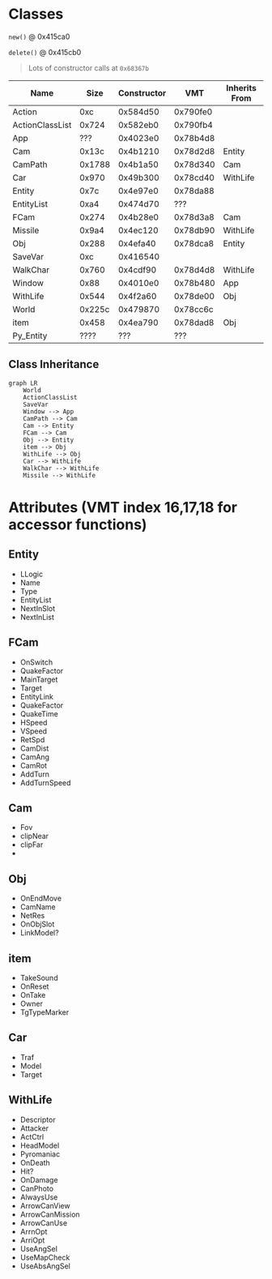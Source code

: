 # Classes

<!-- TODO: autogenerate? -->

`new()` @ 0x415ca0

`delete()` @ 0x415cb0

> Lots of constructor calls at `0x68367b`

|      Name       |  Size  | Constructor |   VMT    | Inherits From |
| --------------- | ------ | ----------- | -------- | ------------- |
| Action          | 0xc    | 0x584d50    | 0x790fe0 |               |
| ActionClassList | 0x724  | 0x582eb0    | 0x790fb4 |               |
| App             | ???    | 0x4023e0    | 0x78b4d8 |               |
| Cam             | 0x13c  | 0x4b1210    | 0x78d2d8 | Entity        |
| CamPath         | 0x1788 | 0x4b1a50    | 0x78d340 | Cam           |
| Car             | 0x970  | 0x49b300    | 0x78cd40 | WithLife      |
| Entity          | 0x7c   | 0x4e97e0    | 0x78da88 |               |
| EntityList      | 0xa4   | 0x474d70    | ???      |               |
| FCam            | 0x274  | 0x4b28e0    | 0x78d3a8 | Cam           |
| Missile         | 0x9a4  | 0x4ec120    | 0x78db90 | WithLife      |
| Obj             | 0x288  | 0x4efa40    | 0x78dca8 | Entity        |
| SaveVar         | 0xc    | 0x416540    |          |               |
| WalkChar        | 0x760  | 0x4cdf90    | 0x78d4d8 | WithLife      |
| Window          | 0x88   | 0x4010e0    | 0x78b480 | App           |
| WithLife        | 0x544  | 0x4f2a60    | 0x78de00 | Obj           |
| World           | 0x225c | 0x479870    | 0x78cc6c |               |
| item            | 0x458  | 0x4ea790    | 0x78dad8 | Obj           |
| Py_Entity       | ????   | ???         | ???      |               |

## Class Inheritance


```mermaid
graph LR
    World
    ActionClassList
    SaveVar
	Window --> App 
	CamPath --> Cam
	Cam --> Entity
	FCam --> Cam
	Obj --> Entity
	item --> Obj
	WithLife --> Obj
	Car --> WithLife
	WalkChar --> WithLife
	Missile --> WithLife
```

# Attributes (VMT index 16,17,18 for accessor functions)

## Entity

- LLogic
- Name
- Type
- EntityList
- NextInSlot
- NextInList

## FCam

- OnSwitch
- QuakeFactor
- MainTarget
- Target
- EntityLink
- QuakeFactor
- QuakeTime
- HSpeed
- VSpeed
- RetSpd
- CamDist
- CamAng
- CamRot
- AddTurn
- AddTurnSpeed

## Cam

- Fov
- clipNear
- clipFar
- 



## Obj

- OnEndMove
- CamName
- NetRes
- OnObjSlot
- LinkModel?

## item 

- TakeSound
- OnReset
- OnTake
- Owner
- TgTypeMarker

## Car

- Traf
- Model
- Target

## WithLife

- Descriptor
- Attacker
- ActCtrl
- HeadModel
- Pyromaniac
- OnDeath
- Hit?
- OnDamage
- CanPhoto
- AlwaysUse
- ArrowCanView
- ArrowCanMission
- ArrowCanUse
- ArrnOpt
- ArriOpt
- UseAngSel
- UseMapCheck
- UseAbsAngSel
